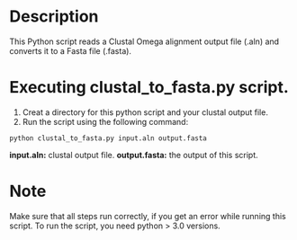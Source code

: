 # Description
This Python script reads a Clustal Omega alignment output file (.aln) and converts it to a Fasta file (.fasta).


# Executing clustal_to_fasta.py script. 

1. Creat a directory for this python script and your clustal output file.
2. Run the script using the following command:

```
python clustal_to_fasta.py input.aln output.fasta
```

**input.aln:** clustal output file. 
**output.fasta:** the output of this script. 


# Note
Make sure that all steps run correctly, if you get an error while running this script. To run the script, you need python > 3.0 versions. 
